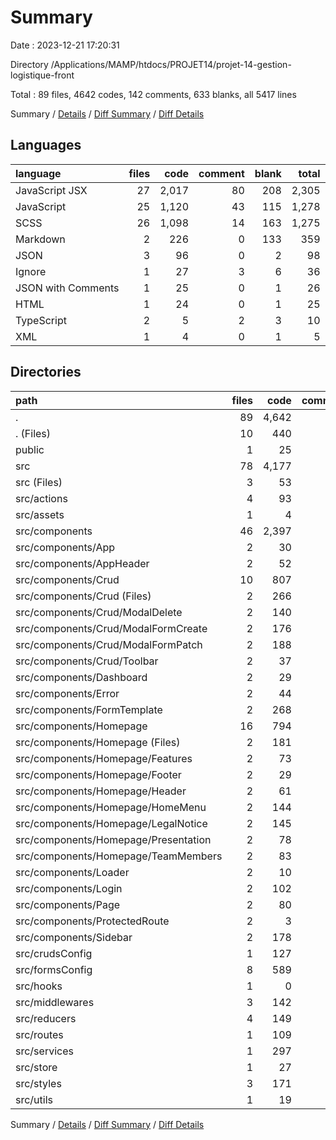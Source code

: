 # Summary

Date : 2023-12-21 17:20:31

Directory /Applications/MAMP/htdocs/PROJET14/projet-14-gestion-logistique-front

Total : 89 files,  4642 codes, 142 comments, 633 blanks, all 5417 lines

Summary / [Details](details.md) / [Diff Summary](diff.md) / [Diff Details](diff-details.md)

## Languages
| language | files | code | comment | blank | total |
| :--- | ---: | ---: | ---: | ---: | ---: |
| JavaScript JSX | 27 | 2,017 | 80 | 208 | 2,305 |
| JavaScript | 25 | 1,120 | 43 | 115 | 1,278 |
| SCSS | 26 | 1,098 | 14 | 163 | 1,275 |
| Markdown | 2 | 226 | 0 | 133 | 359 |
| JSON | 3 | 96 | 0 | 2 | 98 |
| Ignore | 1 | 27 | 3 | 6 | 36 |
| JSON with Comments | 1 | 25 | 0 | 1 | 26 |
| HTML | 1 | 24 | 0 | 1 | 25 |
| TypeScript | 2 | 5 | 2 | 3 | 10 |
| XML | 1 | 4 | 0 | 1 | 5 |

## Directories
| path | files | code | comment | blank | total |
| :--- | ---: | ---: | ---: | ---: | ---: |
| . | 89 | 4,642 | 142 | 633 | 5,417 |
| . (Files) | 10 | 440 | 5 | 147 | 592 |
| public | 1 | 25 | 0 | 0 | 25 |
| src | 78 | 4,177 | 137 | 486 | 4,800 |
| src (Files) | 3 | 53 | 4 | 9 | 66 |
| src/actions | 4 | 93 | 25 | 23 | 141 |
| src/assets | 1 | 4 | 0 | 1 | 5 |
| src/components | 46 | 2,397 | 81 | 317 | 2,795 |
| src/components/App | 2 | 30 | 1 | 7 | 38 |
| src/components/AppHeader | 2 | 52 | 3 | 9 | 64 |
| src/components/Crud | 10 | 807 | 30 | 91 | 928 |
| src/components/Crud (Files) | 2 | 266 | 8 | 34 | 308 |
| src/components/Crud/ModalDelete | 2 | 140 | 4 | 16 | 160 |
| src/components/Crud/ModalFormCreate | 2 | 176 | 8 | 16 | 200 |
| src/components/Crud/ModalFormPatch | 2 | 188 | 9 | 17 | 214 |
| src/components/Crud/Toolbar | 2 | 37 | 1 | 8 | 46 |
| src/components/Dashboard | 2 | 29 | 1 | 7 | 37 |
| src/components/Error | 2 | 44 | 0 | 6 | 50 |
| src/components/FormTemplate | 2 | 268 | 27 | 25 | 320 |
| src/components/Homepage | 16 | 794 | 12 | 113 | 919 |
| src/components/Homepage (Files) | 2 | 181 | 11 | 34 | 226 |
| src/components/Homepage/Features | 2 | 73 | 0 | 11 | 84 |
| src/components/Homepage/Footer | 2 | 29 | 0 | 6 | 35 |
| src/components/Homepage/Header | 2 | 61 | 0 | 8 | 69 |
| src/components/Homepage/HomeMenu | 2 | 144 | 0 | 21 | 165 |
| src/components/Homepage/LegalNotice | 2 | 145 | 0 | 10 | 155 |
| src/components/Homepage/Presentation | 2 | 78 | 1 | 11 | 90 |
| src/components/Homepage/TeamMembers | 2 | 83 | 0 | 12 | 95 |
| src/components/Loader | 2 | 10 | 1 | 5 | 16 |
| src/components/Login | 2 | 102 | 1 | 13 | 116 |
| src/components/Page | 2 | 80 | 1 | 15 | 96 |
| src/components/ProtectedRoute | 2 | 3 | 1 | 3 | 7 |
| src/components/Sidebar | 2 | 178 | 3 | 23 | 204 |
| src/crudsConfig | 1 | 127 | 0 | 8 | 135 |
| src/formsConfig | 8 | 589 | 6 | 41 | 636 |
| src/hooks | 1 | 0 | 0 | 2 | 2 |
| src/middlewares | 3 | 142 | 1 | 14 | 157 |
| src/reducers | 4 | 149 | 1 | 19 | 169 |
| src/routes | 1 | 109 | 1 | 9 | 119 |
| src/services | 1 | 297 | 7 | 14 | 318 |
| src/store | 1 | 27 | 6 | 8 | 41 |
| src/styles | 3 | 171 | 5 | 19 | 195 |
| src/utils | 1 | 19 | 0 | 2 | 21 |

Summary / [Details](details.md) / [Diff Summary](diff.md) / [Diff Details](diff-details.md)